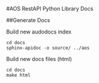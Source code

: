 #AOS RestAPI Python Library Docs

##Generate Docs

Build new audodocs index
```
cd docs
sphinx-apidoc -o source/ ../aos
```
Build new docs files (html)
```
cd docs
make html
```